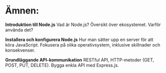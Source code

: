 # Ämnen:

**Introduktion till Node.js**
Vad är Node.js? Översikt över ekosystemet. Varför använda det?

**Installera och konfigurera Node.js**
Hur man sätter upp en server för att köra JavaScript. Fokusera på olika operativsystem, inklusive skillnader och konsekvenser.

**Grundläggande API-kommunikation**
RESTful API, HTTP-metoder (GET, POST, PUT, DELETE). Bygga enkla API med Express.js.
